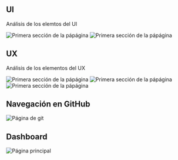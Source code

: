 ## UI

Análisis de los elemtos del UI

![Primera sección de la pápágina](ui/ui1.png)
![Primera sección de la pápágina](ui/ui2.png)

## UX

Análisis de los elementos del UX

![Primera sección de la pápágina](ux/1.png)
![Primera sección de la pápágina](ux/2.png)
![Primera sección de la pápágina](ux/3.png)

## Navegación en GitHub

![Página de git](navegacion/github.png)

## Dashboard

![Página principal](dashboard/Mockup.png)
